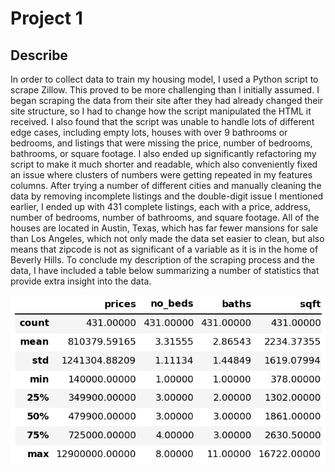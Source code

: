# Project 1

## Describe

In order to collect data to train my housing model, I used a Python script to scrape Zillow. This proved to be more challenging than I initially assumed. I began scraping the data from their site after they had already changed their site structure, so I had to change how the script manipulated the HTML it received. I also found that the script was unable to handle lots of different edge cases, including empty lots, houses with over 9 bathrooms or bedrooms, and listings that were missing the price, number of bedrooms, bathrooms, or square footage. I also ended up significantly refactoring my script to make it much shorter and readable, which also conveniently fixed an issue where clusters of numbers were getting repeated in my features columns. After trying a number of different cities and manually cleaning the data by removing incomplete listings and the double-digit issue I mentioned earlier, I ended up with 431 complete listings, each with a price, address, number of bedrooms, number of bathrooms, and square footage. All of the houses are located in Austin, Texas, which has far fewer mansions for sale than Los Angeles, which not only made the data set easier to clean, but also means that zipcode is not as significant of a variable as it is in the home of Beverly Hills. To conclude my description of the scraping process and the data, I have included a table below summarizing a number of statistics that provide extra insight into the data.

![Description](https://github.com/pasolano/appml/blob/main/data/project-1/describe.png?raw=true)